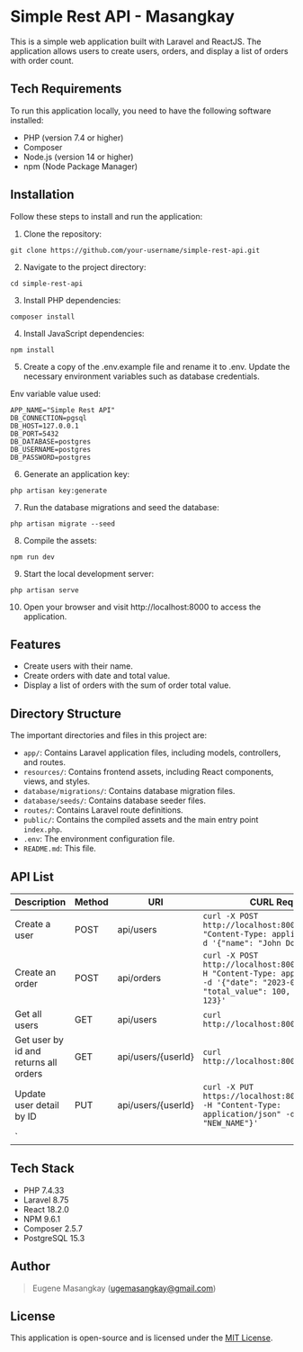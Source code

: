 # Simple Rest API - Masangkay

This is a simple web application built with Laravel and ReactJS. The application allows users to create users, orders, and display a list of orders with order count.

## Tech Requirements

To run this application locally, you need to have the following software installed:

- PHP (version 7.4 or higher)
- Composer
- Node.js (version 14 or higher)
- npm (Node Package Manager)

## Installation

Follow these steps to install and run the application:

1. Clone the repository:
```
git clone https://github.com/your-username/simple-rest-api.git
```

2. Navigate to the project directory:
```
cd simple-rest-api
```

3. Install PHP dependencies:
```
composer install
```

4. Install JavaScript dependencies:
```
npm install
```

5. Create a copy of the .env.example file and rename it to .env. Update the necessary environment variables such as database credentials.

Env variable value used:
```
APP_NAME="Simple Rest API"
DB_CONNECTION=pgsql
DB_HOST=127.0.0.1
DB_PORT=5432
DB_DATABASE=postgres
DB_USERNAME=postgres
DB_PASSWORD=postgres
```

6. Generate an application key:
```
php artisan key:generate
```

7. Run the database migrations and seed the database:
```
php artisan migrate --seed
```

8. Compile the assets:
```
npm run dev
```

9. Start the local development server:
```
php artisan serve
```

10. Open your browser and visit http://localhost:8000 to access the application.


## Features
- Create users with their name.
- Create orders with date and total value.
- Display a list of orders with the sum of order total value.

## Directory Structure

The important directories and files in this project are:

- `app/`: Contains Laravel application files, including models, controllers, and routes.
- `resources/`: Contains frontend assets, including React components, views, and styles.
- `database/migrations/`: Contains database migration files.
- `database/seeds/`: Contains database seeder files.
- `routes/`: Contains Laravel route definitions.
- `public/`: Contains the compiled assets and the main entry point `index.php`.
- `.env`: The environment configuration file.
- `README.md`: This file.

## API List

| Description              | Method   | URI                 | CURL Request                                              |
|--------------------------|----------|---------------------|-----------------------------------------------------------|
| Create a user            | POST     | api/users           | `curl -X POST http://localhost:8000/api/users -H "Content-Type: application/json" -d '{"name": "John Doe"}'` |
| Create an order          | POST     | api/orders          | `curl -X POST http://localhost:8000/api/orders -H "Content-Type: application/json" -d '{"date": "2023-06-05", "total_value": 100, "user_id": 123}'` |
| Get all users            | GET | api/users           | `curl http://localhost:8000/api/users`                    |
| Get user by id and returns all orders     | GET | api/users/{userId}  | `curl http://localhost:8000/api/users/1`                  |
| Update user detail by ID     | PUT | api/users/{userId}  | `curl -X PUT https://localhost:8000/api/users/1 -H "Content-Type: application/json" -d '{"name": "NEW_NAME"}'`
`                  |

## Tech Stack

- PHP 7.4.33
- Laravel 8.75
- React 18.2.0
- NPM 9.6.1
- Composer 2.5.7
- PostgreSQL 15.3

## Author

> Eugene Masangkay (ugemasangkay@gmail.com)

## License

This application is open-source and is licensed under the [MIT License](https://opensource.org/licenses/MIT).
